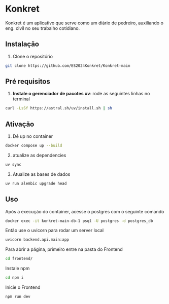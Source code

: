 # Konkret

Konkret é um aplicativo que serve como um diário de pedreiro, auxiliando o eng. civil no seu trabalho cotidiano.

## Instalação

1. Clone o repositório
```bash
git clone https://github.com/ES2024Konkret/Konkret-main
```

## Pré requisitos

1. **Instale o gerenciador de pacotes uv**: 
rode as seguintes linhas no terminal
```bash
curl -LsSf https://astral.sh/uv/install.sh | sh
```

## Ativação

1. Dê up no container
```bash
docker compose up --build
```

2. atualize as dependencies
```bash
uv sync
```

3. Atualize as bases de dados
```bash
uv run alembic upgrade head
```

## Uso

Após a execução do container, acesse o postgres com o seguinte comando
```bash
docker exec -it konkret-main-db-1 psql -U postgres -d postgres_db
```

Então use o uvicorn para rodar um server local
```bash
uvicorn backend.api.main:app
```

Para abrir a página, primeiro entre na pasta do Frontend
```bash
cd frontend/
```

Instale npm
```bash
cd npm i
```

Inicie o Frontend
```bash
npm run dev
```
